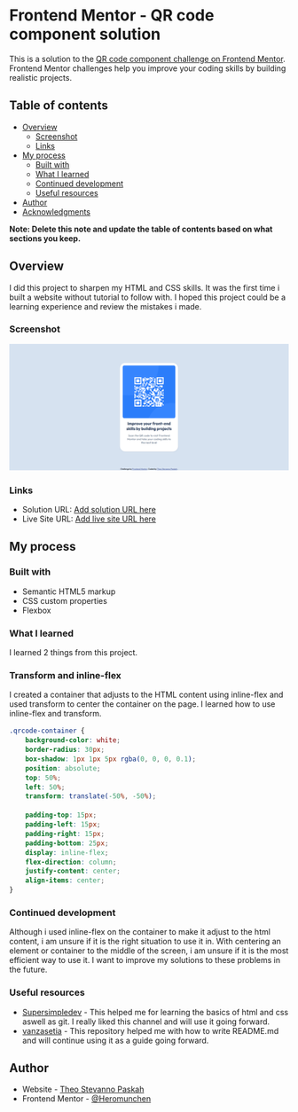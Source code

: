 # Frontend Mentor - QR code component solution

This is a solution to the [QR code component challenge on Frontend Mentor](https://www.frontendmentor.io/challenges/qr-code-component-iux_sIO_H). Frontend Mentor challenges help you improve your coding skills by building realistic projects. 

## Table of contents

- [Overview](#overview)
  - [Screenshot](#screenshot)
  - [Links](#links)
- [My process](#my-process)
  - [Built with](#built-with)
  - [What I learned](#what-i-learned)
  - [Continued development](#continued-development)
  - [Useful resources](#useful-resources)
- [Author](#author)
- [Acknowledgments](#acknowledgments)

**Note: Delete this note and update the table of contents based on what sections you keep.**

## Overview

I did this project to sharpen my HTML and CSS skills. It was the first time i built a website without tutorial to follow with. I hoped this project could be a learning experience and review the mistakes i made.

### Screenshot

![qr-code-screenshot](./screenshot.jpg)

### Links

- Solution URL: [Add solution URL here](https://your-solution-url.com)
- Live Site URL: [Add live site URL here](https://your-live-site-url.com)

## My process

### Built with

- Semantic HTML5 markup
- CSS custom properties
- Flexbox

### What I learned
I learned 2 things from this project.

### Transform and inline-flex
I created a container that adjusts to the HTML content using inline-flex and used transform to center the container on the page.
I learned how to use inline-flex and transform. 

```css
.qrcode-container {
    background-color: white;
    border-radius: 30px;
    box-shadow: 1px 1px 5px rgba(0, 0, 0, 0.1);
    position: absolute;
    top: 50%;
    left: 50%;
    transform: translate(-50%, -50%);

    padding-top: 15px;
    padding-left: 15px;
    padding-right: 15px;
    padding-bottom: 25px;
    display: inline-flex;
    flex-direction: column;
    justify-content: center;
    align-items: center;
}
```

### Continued development

Although i used inline-flex on the container to make it adjust to the html content, i am unsure if it is the right situation to use it in. With centering an element or container to the middle of the screen, i am unsure if it is the most efficient way to use it. I want to improve my solutions to these problems in the future.

### Useful resources

- [Supersimpledev](https://www.youtube.com/@SuperSimpleDev) - This helped me for learning the basics of html and css aswell as git. I really liked this channel and will use it going forward.
- [vanzasetia](https://github.com/vanzasetia/designo-multi-page-website#author) - This repository helped me with how to write README.md and will continue using it as a guide going forward.

## Author

- Website - [Theo Stevanno Paskah](https://www.your-site.com)
- Frontend Mentor - [@Heromunchen](https://www.frontendmentor.io/profile/yourusername)